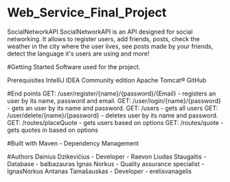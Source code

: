 # Web_Service_Final_Project
SocialNetworkAPI
SocialNetworkAPI is an API designed for social networking. It allows to register users, add friends, posts, check the weather in the city where the user lives, see posts made by your friends, detect the language it's users are using and more!

#Getting Started
Software used for the project.

Prerequisites
IntelliJ IDEA Community edition
Apache Tomcat®
GitHub

#End points
GET: /user/register/{name}/{password}/{Email} - registers an user by its name, password and email.
GET: /user/login/{name}/{password} - gets an user by its name and password.
GET: /users - gets all users
GET: /user/delete/{name}/{password} - deletes user by its name and password.
GET: /routes/placeQuote - gets users based on options
GET: /routes/quote - gets quotes in based on options


#Built with
Maven - Dependency Management

#Authors
Dainius Dzikevičius - Developer - Raevon
Liudas Staugaitis - Database - balbazauras
Ignas Norkus - Quality assurance specialist - IgnasNorkus
Antanas Tamašauskas - Developer - erelisvanagelis

